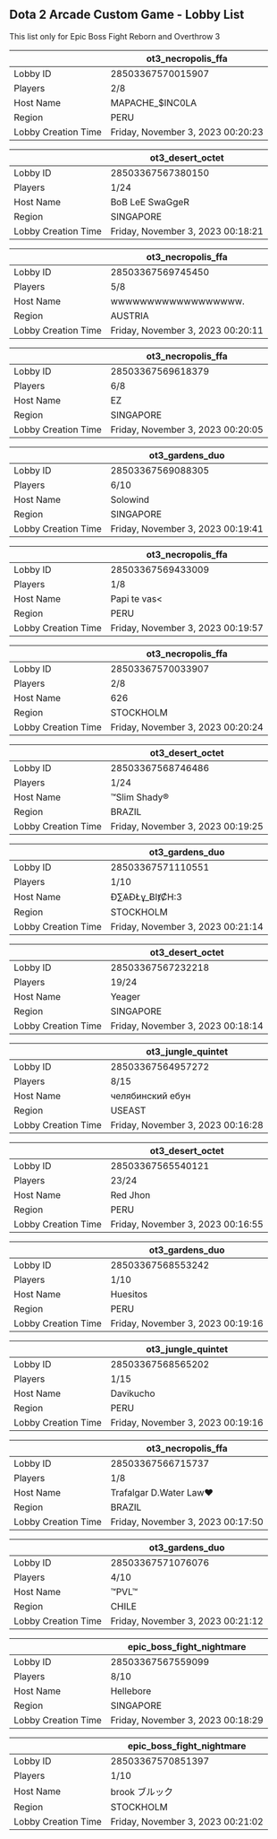 ## Dota 2 Arcade Custom Game - Lobby List

This list only for Epic Boss Fight Reborn and Overthrow 3

|  | ot3_necropolis_ffa |
| ------ | ------ |
| Lobby ID | 28503367570015907 |
| Players | 2/8 |
| Host Name | MAPACHE_$INC0LA |
| Region | PERU |
| Lobby Creation Time | Friday, November 3, 2023 00:20:23 |


|  | ot3_desert_octet |
| ------ | ------ |
| Lobby ID | 28503367567380150 |
| Players | 1/24 |
| Host Name | BoB LeE SwaGgeR |
| Region | SINGAPORE |
| Lobby Creation Time | Friday, November 3, 2023 00:18:21 |


|  | ot3_necropolis_ffa |
| ------ | ------ |
| Lobby ID | 28503367569745450 |
| Players | 5/8 |
| Host Name | wwwwwwwwwwwwwwwwww. |
| Region | AUSTRIA |
| Lobby Creation Time | Friday, November 3, 2023 00:20:11 |


|  | ot3_necropolis_ffa |
| ------ | ------ |
| Lobby ID | 28503367569618379 |
| Players | 6/8 |
| Host Name | EZ |
| Region | SINGAPORE |
| Lobby Creation Time | Friday, November 3, 2023 00:20:05 |


|  | ot3_gardens_duo |
| ------ | ------ |
| Lobby ID | 28503367569088305 |
| Players | 6/10 |
| Host Name | Solowind |
| Region | SINGAPORE |
| Lobby Creation Time | Friday, November 3, 2023 00:19:41 |


|  | ot3_necropolis_ffa |
| ------ | ------ |
| Lobby ID | 28503367569433009 |
| Players | 1/8 |
| Host Name | Papi te vas< |
| Region | PERU |
| Lobby Creation Time | Friday, November 3, 2023 00:19:57 |


|  | ot3_necropolis_ffa |
| ------ | ------ |
| Lobby ID | 28503367570033907 |
| Players | 2/8 |
| Host Name | 626 |
| Region | STOCKHOLM |
| Lobby Creation Time | Friday, November 3, 2023 00:20:24 |


|  | ot3_desert_octet |
| ------ | ------ |
| Lobby ID | 28503367568746486 |
| Players | 1/24 |
| Host Name | ™Slim Shady® |
| Region | BRAZIL |
| Lobby Creation Time | Friday, November 3, 2023 00:19:25 |


|  | ot3_gardens_duo |
| ------ | ------ |
| Lobby ID | 28503367571110551 |
| Players | 1/10 |
| Host Name | Ɖ∑ѦƉŁұ_ɃIⱦȻH:3 |
| Region | STOCKHOLM |
| Lobby Creation Time | Friday, November 3, 2023 00:21:14 |


|  | ot3_desert_octet |
| ------ | ------ |
| Lobby ID | 28503367567232218 |
| Players | 19/24 |
| Host Name | Yeager |
| Region | SINGAPORE |
| Lobby Creation Time | Friday, November 3, 2023 00:18:14 |


|  | ot3_jungle_quintet |
| ------ | ------ |
| Lobby ID | 28503367564957272 |
| Players | 8/15 |
| Host Name | челябинский ебун |
| Region | USEAST |
| Lobby Creation Time | Friday, November 3, 2023 00:16:28 |


|  | ot3_desert_octet |
| ------ | ------ |
| Lobby ID | 28503367565540121 |
| Players | 23/24 |
| Host Name | Red Jhon |
| Region | PERU |
| Lobby Creation Time | Friday, November 3, 2023 00:16:55 |


|  | ot3_gardens_duo |
| ------ | ------ |
| Lobby ID | 28503367568553242 |
| Players | 1/10 |
| Host Name | Huesitos |
| Region | PERU |
| Lobby Creation Time | Friday, November 3, 2023 00:19:16 |


|  | ot3_jungle_quintet |
| ------ | ------ |
| Lobby ID | 28503367568565202 |
| Players | 1/15 |
| Host Name | Davikucho |
| Region | PERU |
| Lobby Creation Time | Friday, November 3, 2023 00:19:16 |


|  | ot3_necropolis_ffa |
| ------ | ------ |
| Lobby ID | 28503367566715737 |
| Players | 1/8 |
| Host Name | Trafalgar D.Water Law❤ |
| Region | BRAZIL |
| Lobby Creation Time | Friday, November 3, 2023 00:17:50 |


|  | ot3_gardens_duo |
| ------ | ------ |
| Lobby ID | 28503367571076076 |
| Players | 4/10 |
| Host Name | ™PVL™ |
| Region | CHILE |
| Lobby Creation Time | Friday, November 3, 2023 00:21:12 |


|  | epic_boss_fight_nightmare |
| ------ | ------ |
| Lobby ID | 28503367567559099 |
| Players | 8/10 |
| Host Name | Hellebore |
| Region | SINGAPORE |
| Lobby Creation Time | Friday, November 3, 2023 00:18:29 |


|  | epic_boss_fight_nightmare |
| ------ | ------ |
| Lobby ID | 28503367570851397 |
| Players | 1/10 |
| Host Name | brook ブルック |
| Region | STOCKHOLM |
| Lobby Creation Time | Friday, November 3, 2023 00:21:02 |


